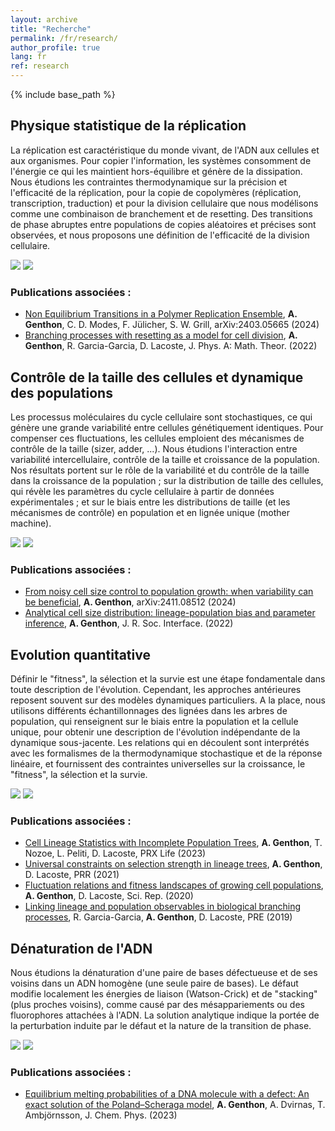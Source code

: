 ```yaml
---
layout: archive
title: "Recherche"
permalink: /fr/research/
author_profile: true
lang: fr
ref: research
---
```


{% include base_path %}


<h2> Physique statistique de la réplication </h2>

<p>
 <div class="row">
  <div class="column-left">

La réplication est caractéristique du monde vivant, de l'ADN aux cellules et aux organismes. Pour copier l'information, les systèmes consomment de l'énergie ce qui les maintient hors-équilibre et génère de la dissipation. Nous étudions les contraintes thermodynamique sur la précision et l'efficacité de la réplication, pour la copie de copolymères (réplication, transcription, traduction) et pour la division cellulaire que nous modélisons comme une combinaison de branchement et de resetting. Des transitions de phase abruptes entre populations de copies aléatoires et précises sont observées, et nous proposons une définition de l'efficacité de la division cellulaire.

  </div>
  <div class="column-right">
    <img  src="{{"/images/replication_cartoon.svg"}}" class="dark--hidden" >
    <img  src="{{"/images/replication_cartoon_dark.svg"}}" class="light--hidden">
  </div>
 </div> 
</p>

<h3> Publications associées : </h3>

  <ul style="list-style-type:disc;">

   <li>
<a href="https://arxiv.org/abs/2403.05665">Non Equilibrium Transitions in a Polymer Replication Ensemble</a>,
<b>A. Genthon</b>, C. D. Modes, F. Jülicher, S. W. Grill, arXiv:2403.05665 (2024)
   </li>

   <li>
<a href="https://iopscience.iop.org/article/10.1088/1751-8121/ac491a">Branching processes with resetting as a model for cell division</a>,
<b>A. Genthon</b>, R. Garcia-Garcia, D. Lacoste, J. Phys. A: Math. Theor. (2022)
   </li>
  
  </ul>




<h2> Contrôle de la taille des cellules et dynamique des populations </h2>

<p>
 <div class="row">
  <div class="column-left">

Les processus moléculaires du cycle cellulaire sont stochastiques, ce qui génère une grande variabilité entre cellules génétiquement identiques. Pour compenser ces fluctuations, les cellules emploient des mécanismes de contrôle de la taille (sizer, adder, ...). Nous étudions l'interaction entre variabilité intercellulaire, contrôle de la taille et croissance de la population. Nos résultats portent sur le rôle de la variabilité et du contrôle de la taille dans la croissance de la population ; sur la distribution de taille des cellules, qui révèle les paramètres du cycle cellulaire à partir de données expérimentales ; et sur le biais entre les distributions de taille (et les mécanismes de contrôle) en population et en lignée unique (mother machine).


  </div>
  <div class="column-right">
    <img  src="{{"/images/pop_cell.svg"}}" class="dark--hidden" >
    <img  src="{{"/images/pop_cell_dark.svg"}}" class="light--hidden">
  </div>
 </div> 
</p>
<h3> Publications associées : </h3>

  <ul style="list-style-type:disc;">

   <li>
<a href="https://arxiv.org/abs/2411.08512">From noisy cell size control to population growth: when variability can be beneficial</a>,
<b>A. Genthon</b>, arXiv:2411.08512 (2024)
   </li>

   <li>
<a href="https://doi.org/10.1098/rsif.2022.0405">Analytical cell size distribution: lineage-population bias and parameter inference</a>,
<b>A. Genthon</b>, J. R. Soc. Interface. (2022)
   </li>
  
  </ul>





<h2> Evolution quantitative </h2>

<p>
 <div class="row">
  <div class="column-left">

Définir le "fitness", la sélection et la survie est une étape fondamentale dans toute description de l'évolution. Cependant, les approches antérieures reposent souvent sur des modèles dynamiques particuliers. A la place, nous utilisons différents échantillonnages des lignées dans les arbres de population, qui renseignent sur le biais entre la population et la cellule unique, pour obtenir une description de l'évolution indépendante de la dynamique sous-jacente. Les relations qui en découlent sont interprétés avec les formalismes de la thermodynamique stochastique et de la réponse linéaire, et fournissent des contraintes universelles sur la croissance, le "fitness", la sélection et la survie. 


  </div>
  <div class="column-right">
    <img  src="{{"/images/tree_art.svg"}}" class="dark--hidden" >
    <img  src="{{"/images/tree_art_dark.svg"}}" class="light--hidden">
  </div>
 </div> 
</p>

<h3> Publications associées : </h3>

  <ul style="list-style-type:disc;">

   <li>
<a href="https://link.aps.org/doi/10.1103/PRXLife.1.013014">Cell Lineage Statistics with Incomplete Population Trees</a>,
<b>A. Genthon</b>, T. Nozoe, L. Peliti, D. Lacoste, PRX Life (2023)
   </li>

   <li>
<a href="https://journals.aps.org/prresearch/abstract/10.1103/PhysRevResearch.3.023187">Universal constraints on selection strength in lineage trees</a>,
<b>A. Genthon</b>, D. Lacoste, PRR (2021)
   </li>
  
   <li>
<a href="https://www.nature.com/articles/s41598-020-68444-x">Fluctuation relations and fitness landscapes of growing cell populations</a>,
<b>A. Genthon</b>, D. Lacoste,
Sci. Rep. (2020) 
   </li>

   <li>
<a href="https://journals.aps.org/pre/abstract/10.1103/PhysRevE.99.042413">Linking lineage and population observables in biological branching processes</a>,
R. Garcia-Garcia, <b>A. Genthon</b>, D. Lacoste,
PRE (2019) 
   </li>
  </ul>








<h2> Dénaturation de l'ADN </h2>

<p>
 <div class="row">
  <div class="column-left">

Nous étudions la dénaturation d'une paire de bases défectueuse et de ses voisins dans un ADN homogène (une seule paire de bases). Le défaut modifie localement les énergies de liaison (Watson-Crick) et de "stacking" (plus proches voisins), comme causé par des mésappariements ou des fluorophores attachées à l'ADN. La solution analytique indique la portée de la perturbation induite par le défaut et la nature de la transition de phase.

  </div>
  <div class="column-right">
    <img  src="{{"/images/DNA_light.svg"}}" class="dark--hidden" >
    <img  src="{{"/images/DNA_light.svg"}}" class="light--hidden">
  </div>
 </div> 
</p>

<h3> Publications associées : </h3>

  <ul style="list-style-type:disc;">

   <li>
<a href="https://doi.org/10.1063/5.0168915">Equilibrium melting probabilities of a DNA molecule with a defect: An exact solution of the Poland–Scheraga model</a>,
<b>A. Genthon</b>, A. Dvirnas, T. Ambjörnsson, J. Chem. Phys. (2023)
   </li>

  </ul>




